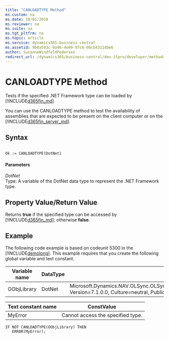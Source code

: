 ```yaml
---
title: "CANLOADTYPE Method"
ms.custom: na
ms.date: 10/01/2018
ms.reviewer: na
ms.suite: na
ms.tgt_pltfrm: na
ms.topic: article
ms.service: dynamics365-business-central
ms.assetid: 9b8a593c-0a96-4e09-97c6-00cb4311dbe6
author: SusanneWindfeldPedersen
redirect_url: /dynamics365/business-central/dev-itpro/developer/methods-auto/library
---
```


 

# CANLOADTYPE Method
Tests if the specified .NET Framework type can be loaded by [!INCLUDE[d365fin_md](../includes/d365fin_md.md)].  

 You can use the CANLOADTYPE method to test the availability of assemblies that are expected to be present on the client computer or on the [!INCLUDE[d365fin_server_md](../includes/d365fin_server_md.md)].  

## Syntax  

```  

Ok := CANLOADTYPE(DotNet)  
```  

#### Parameters  
 *DotNet*  
 Type: A variable of the DotNet data type to represent the .NET Framework type.  

## Property Value/Return Value  
 Returns **true** if the specified type can be accessed by [!INCLUDE[d365fin_md](../includes/d365fin_md.md)]; otherwise **false**.  

## Example  
 The following code example is based on codeunit 5300 in the [!INCLUDE[demolong](../includes/demolong_md.md)]. This example requires that you create the following global variable and text constant.  

|Variable name|DataType|Subtype|  
|-------------------|--------------|-------------|  
|OObjLibrary|DotNet|Microsoft.Dynamics.NAV.OLSync.OLSyncSupplier.OutlookObjectLibrary.'Microsoft.Dynamics.NAV.OLSync.OLSyncSupplier, Version=7.1.0.0, Culture=neutral, PublicKeyToken=31bf3856ad364e35'|  

|Text constant name|ConstValue|  
|------------------------|----------------|  
|MyError|Cannot access the specified type.|  

```  
IF NOT CANLOADTYPE(OObjLibrary) THEN  
   ERROR(MyError);  
```  
<!--
## See Also  
 [Calling .NET Framework Members from AL](Calling-.NET-Framework-Members-from-AL.md)
-->